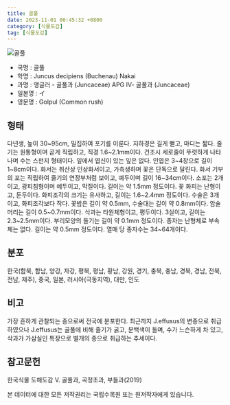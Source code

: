 ```yaml
---
title: 골풀
date: 2023-11-01 00:45:32 +0800
category: [식물도감]
tag: [식물도감]
---
```




![골풀](/fileUpload/plants/basic/Juncaceae/Juncus/5896/1_th2.JPG)
- 국명 : 골풀
- 학명 : Juncus decipiens (Buchenau) Nakai
- 과명 : 앵글러 - 골풀과 (Juncaceae) APG Ⅳ- 골풀과 (Juncaceae)
- 일본명 : イ
- 영문명 : Golpul (Common rush)


## 형태
다년생, 높이 30~95cm, 밀집하여 포기를 이룬다. 지하경은 길게 뻗고, 마디는 짧다. 줄기는 원통형이며 곧게 직립하고, 직경 1.6~2.1mm이다. 건조시 세로줄이 뚜렷하게 나타나며 수는 스펀지 형태이다. 잎에서 엽신이 있는 잎은 없다. 인엽은 3~4장으로 길이 1~8cm이다. 화서는 취산상 인상화서이고, 가측생하며 꽃은 단독으로 달린다. 화서 기부의 포는 직립하여 줄기의 연장부처럼 보이고, 예두이며 길이 16~34cm이다. 소포는 2개이고,  광피침형이며 예두이고, 막질이다. 길이는 약 1.5mm 정도이다. 꽃 화피는 난형이고, 둔두이다. 화피조각의 크기는 유사하고, 길이는 1.6~2.4mm 정도이다. 수술은 3개이고, 화피조각보다 작다. 꽃밥은 길이 약 0.5mm, 수술대는 길이 약 0.8mm이다. 암술머리는 길이 0.5~0.7mm이다. 삭과는 타원체형이고, 평두이다. 3실이고, 길이는 2.3~2.5mm이다. 부리모양의 돌기는 길이 약 0.1mm 정도이다. 종자는 난형체로 부속체는 없다. 길이는 약 0.5mm 정도이다. 열매 당 종자수는 34~64개이다.
## 분포
한국(함북, 함남, 양강, 자강, 평북, 평남, 황남, 강원, 경기, 충북, 충남, 경북, 경남, 전북, 전남, 제주), 중국, 일본, 러시아(극동지역), 대만, 인도
## 비고
가장 흔하게 관찰되는 종으로써 전국에 분포한다. 최근까지 J.effusus의 변종으로 취급하였으나 J.effusus는 골풀에 비해 줄기가 굵고,  분백색이 돌며, 수가 느슨하게 차 있고, 삭과가 가삼실인 특장으로 별개의 종으로 취급하는 추세이다.
## 참고문헌
한국식물 도해도감 Ⅴ. 골풀과, 곡정초과, 부들과(2019)






본 데이터에 대한 모든 저작권리는 국립수목원 또는 원저작자에게 있습니다.
